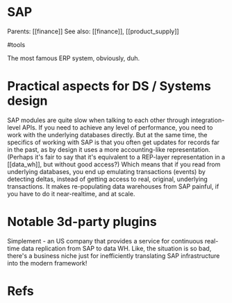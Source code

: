 # SAP

Parents: [[finance]]
See also: [[finance]], [[product_supply]]

#tools


The most famous ERP system, obviously, duh.

# Practical aspects for DS / Systems design

SAP modules are quite slow when talking to each other through integration-level APIs. If you need to achieve any level of performance, you need to work with the underlying databases directly. But at the same time, the specifics of working with SAP is that you often get updates for records far in the past, as by design it uses a more accounting-like representation. (Perhaps it's fair to say that it's equivalent to a REP-layer representation in a [[data_wh]], but without good access?) Which means that if you read from underlying databases, you end up emulating transactions (events) by detecting deltas, instead of getting access to real, original, underlying transactions. It makes re-populating data warehouses from SAP painful, if you have to do it near-realtime, and at scale.

# Notable 3d-party plugins

Simplement - an US company that provides a service for continuous real-time data replication from SAP to data WH. Like, the situation is so bad, there's a business niche just for inefficiently translating SAP infrastructure into the modern framework!

# Refs